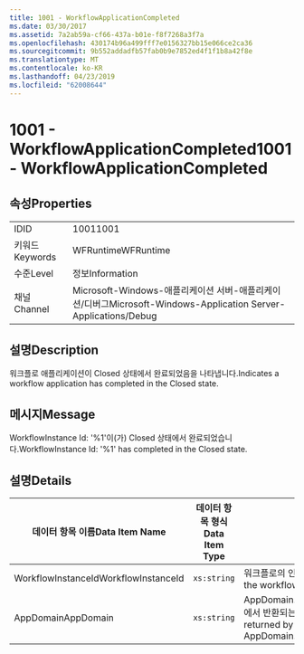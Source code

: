 ```yaml
---
title: 1001 - WorkflowApplicationCompleted
ms.date: 03/30/2017
ms.assetid: 7a2ab59a-cf66-437a-b01e-f8f7268a3f7a
ms.openlocfilehash: 430174b96a499fff7e0156327bb15e066ce2ca36
ms.sourcegitcommit: 9b552addadfb57fab0b9e7852ed4f1f1b8a42f8e
ms.translationtype: MT
ms.contentlocale: ko-KR
ms.lasthandoff: 04/23/2019
ms.locfileid: "62008644"
---
```

# <a name="1001---workflowapplicationcompleted"></a><span data-ttu-id="70c04-102">1001 - WorkflowApplicationCompleted</span><span class="sxs-lookup"><span data-stu-id="70c04-102">1001 - WorkflowApplicationCompleted</span></span>
## <a name="properties"></a><span data-ttu-id="70c04-103">속성</span><span class="sxs-lookup"><span data-stu-id="70c04-103">Properties</span></span>  
  
|||  
|-|-|  
|<span data-ttu-id="70c04-104">ID</span><span class="sxs-lookup"><span data-stu-id="70c04-104">ID</span></span>|<span data-ttu-id="70c04-105">1001</span><span class="sxs-lookup"><span data-stu-id="70c04-105">1001</span></span>|  
|<span data-ttu-id="70c04-106">키워드</span><span class="sxs-lookup"><span data-stu-id="70c04-106">Keywords</span></span>|<span data-ttu-id="70c04-107">WFRuntime</span><span class="sxs-lookup"><span data-stu-id="70c04-107">WFRuntime</span></span>|  
|<span data-ttu-id="70c04-108">수준</span><span class="sxs-lookup"><span data-stu-id="70c04-108">Level</span></span>|<span data-ttu-id="70c04-109">정보</span><span class="sxs-lookup"><span data-stu-id="70c04-109">Information</span></span>|  
|<span data-ttu-id="70c04-110">채널</span><span class="sxs-lookup"><span data-stu-id="70c04-110">Channel</span></span>|<span data-ttu-id="70c04-111">Microsoft-Windows-애플리케이션 서버-애플리케이션/디버그</span><span class="sxs-lookup"><span data-stu-id="70c04-111">Microsoft-Windows-Application Server-Applications/Debug</span></span>|  
  
## <a name="description"></a><span data-ttu-id="70c04-112">설명</span><span class="sxs-lookup"><span data-stu-id="70c04-112">Description</span></span>  
 <span data-ttu-id="70c04-113">워크플로 애플리케이션이 Closed 상태에서 완료되었음을 나타냅니다.</span><span class="sxs-lookup"><span data-stu-id="70c04-113">Indicates a workflow application has completed in the Closed state.</span></span>  
  
## <a name="message"></a><span data-ttu-id="70c04-114">메시지</span><span class="sxs-lookup"><span data-stu-id="70c04-114">Message</span></span>  
 <span data-ttu-id="70c04-115">WorkflowInstance Id: '%1'이(가) Closed 상태에서 완료되었습니다.</span><span class="sxs-lookup"><span data-stu-id="70c04-115">WorkflowInstance Id: '%1' has completed in the Closed state.</span></span>  
  
## <a name="details"></a><span data-ttu-id="70c04-116">설명</span><span class="sxs-lookup"><span data-stu-id="70c04-116">Details</span></span>  
  
|<span data-ttu-id="70c04-117">데이터 항목 이름</span><span class="sxs-lookup"><span data-stu-id="70c04-117">Data Item Name</span></span>|<span data-ttu-id="70c04-118">데이터 항목 형식</span><span class="sxs-lookup"><span data-stu-id="70c04-118">Data Item Type</span></span>|<span data-ttu-id="70c04-119">설명</span><span class="sxs-lookup"><span data-stu-id="70c04-119">Description</span></span>|  
|--------------------|--------------------|-----------------|  
|<span data-ttu-id="70c04-120">WorkflowInstanceId</span><span class="sxs-lookup"><span data-stu-id="70c04-120">WorkflowInstanceId</span></span>|`xs:string`|<span data-ttu-id="70c04-121">워크플로의 인스턴스 ID</span><span class="sxs-lookup"><span data-stu-id="70c04-121">The instance id for the workflow</span></span>|  
|<span data-ttu-id="70c04-122">AppDomain</span><span class="sxs-lookup"><span data-stu-id="70c04-122">AppDomain</span></span>|`xs:string`|<span data-ttu-id="70c04-123">AppDomain.CurrentDomain.FriendlyName에서 반환되는 문자열입니다.</span><span class="sxs-lookup"><span data-stu-id="70c04-123">The string returned by AppDomain.CurrentDomain.FriendlyName.</span></span>|
